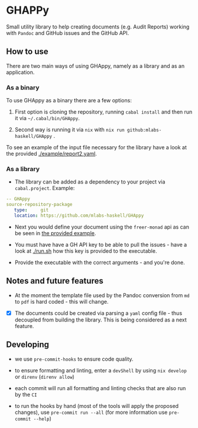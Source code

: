 # GHAPPy

Small utility library to help creating documents (e.g. Audit Reports) working
with `Pandoc` and GitHub issues and the GitHub API.

## How to use

There are two main ways of using GHAppy, namely as a library and as an application.

### As a binary

To use GHAppy as a binary there are a few options:

1. First option is cloning the repository, running `cabal install` and then run
   it via `~/.cabal/bin/GHAppy`.

2. Second way is running it via `nix` with `nix run github:mlabs-haskell/GHAppy`
   .

To see an example of the input file necessary for the library have a look at
the provided [./example/report2.yaml](./example/report2.yaml).

### As a library

- The library can be added as a dependency to your project via
`cabal.project`. Example:

```yaml
-- GHAppy
source-repository-package
   type:     git
   location: https://github.com/mlabs-haskell/GHAppy
```

- Next you would define your document using the `freer-monad` api as can be seen
in [the provided example](./app/Example.hs).

- You must have have a GH API key to be able to pull the issues - have a look at
[./run.sh](./run.sh) how this key is provided to the executable.

- Provide the executable with the correct arguments - and you're done.

## Notes and future features

- At the moment the template file used by the Pandoc conversion from `md` to
  `pdf` is hard coded - this will change.

- [x] The documents could be created via parsing a `yaml` config file - thus
  decoupled from building the library. This is being considered as a next
  feature.

## Developing

- we use `pre-commit-hooks` to ensure code quality.

- to ensure formatting and linting, enter a `devShell` by using `nix develop` or
  `direnv` (`direnv allow`)

- each commit will run all formatting and linting checks that are also run by
  the `CI`

- to run the hooks by hand (most of the tools will apply the proposed changes),
  use `pre-commit run --all` (for more information use `pre-commit --help`)
